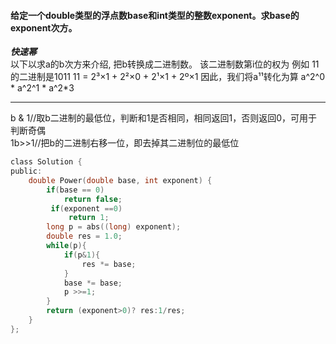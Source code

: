 #### 给定一个double类型的浮点数base和int类型的整数exponent。求base的exponent次方。  
***快速幂***  
以下以求a的b次方来介绍, 把b转换成二进制数。
该二进制数第i位的权为
例如
11的二进制是1011
11 = 2³×1 + 2²×0 + 2¹×1 + 2º×1
因此，我们将a¹¹转化为算 a^2^0 * a^2^1 * a^2*3  
****
b & 1//取b二进制的最低位，判断和1是否相同，相同返回1，否则返回0，可用于判断奇偶  
1b>>1//把b的二进制右移一位，即去掉其二进制位的最低位
```c
class Solution {
public:
    double Power(double base, int exponent) {
        if(base == 0)
            return false;
         if(exponent ==0)
             return 1;
        long p = abs((long) exponent);
        double res = 1.0;
        while(p){
            if(p&1){
                res *= base;
            }
            base *= base;
            p >>=1;
        }
        return (exponent>0)? res:1/res;
    }
};
```
